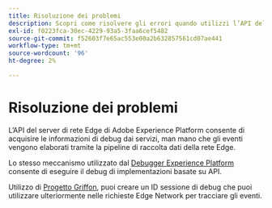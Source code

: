 ```yaml
---
title: Risoluzione dei problemi
description: Scopri come risolvere gli errori quando utilizzi l’API del server di rete Edge.
exl-id: f0223fca-30ec-4229-93a5-3faa6cef5482
source-git-commit: f52603f7e65ac553e00a2b632857561cd07ae441
workflow-type: tm+mt
source-wordcount: '96'
ht-degree: 2%

---
```


# Risoluzione dei problemi

L’API del server di rete Edge di Adobe Experience Platform consente di acquisire le informazioni di debug dai servizi, man mano che gli eventi vengono elaborati tramite la pipeline di raccolta dati della rete Edge.

Lo stesso meccanismo utilizzato dal [Debugger Experience Platform](https://experienceleague.adobe.com/docs/debugger-learn/tutorials/experience-platform-debugger/introduction-to-the-experience-platform-debugger.html?lang=en) consente di eseguire il debug di implementazioni basate su API.

Utilizzo di [Progetto Griffon](https://aep-sdks.gitbook.io/docs/beta/project-griffon), puoi creare un ID sessione di debug che puoi utilizzare ulteriormente nelle richieste Edge Network per tracciare gli eventi.
